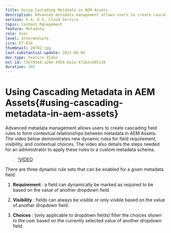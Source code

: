 ```yaml
---
title: Using Cascading Metadata in AEM Assets
description: Advanced metadata management allows users to create cascading field rules to form contextual relationships between metadata in AEM Assets. The video below demonstrates new dynamic rules for field requirement, visibility, and contextual choices. The video also details the steps needed for an administrator to apply these rules to a custom metadata schema.
version: 6.4, 6.5, Cloud Service
topic: Content Management
feature: Metadata
role: User
level: Intermediate
jira: KT-616
thumbnail: 20702.jpg
last-substantial-update: 2022-06-08
doc-type: Feature Video
exl-id: 73e793e0-a20e-4954-ba1a-471b2cd85120
duration: 345
---
```

# Using Cascading Metadata in AEM Assets{#using-cascading-metadata-in-aem-assets}

Advanced metadata management allows users to create cascading field rules to form contextual relationships between metadata in AEM Assets. The video below demonstrates new dynamic rules for field requirement, visibility, and contextual choices. The video also details the steps needed for an administrator to apply these rules to a custom metadata schema.

>[!VIDEO](https://video.tv.adobe.com/v/20702?quality=12&learn=on)

There are three dynamic rule sets that can be enabled for a given metadata field:

1. **Requirement** : a field can dynamically be marked as required to be based on the value of another dropdown field.

2. **Visibility** : fields can always be visible or only visible based on the value of another dropdown field.

3. **Choices** : (only applicable to dropdown fields) filter the choices shown to the user based on the currently selected value of another dropdown field.
